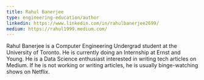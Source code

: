 ```yaml
---
title: Rahul Banerjee
type: engineering-education/author
linkedin: https://www.linkedin.com/in/rahulbanerjee2699/
medium: https://rahul1999.medium.com/
---
```

Rahul Banerjee is a Computer Engineering Undergrad student at the University of Toronto. He is currently doing an Internship at Ernst and Young. He is a Data Science enthusiast interested in writing tech articles on Medium. If he is not working or writing articles, he is usually binge-watching shows on Netflix.